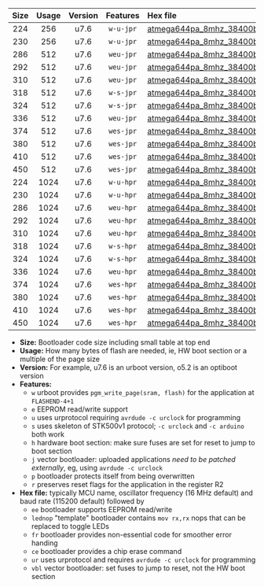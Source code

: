 |Size|Usage|Version|Features|Hex file|
|:-:|:-:|:-:|:-:|:--|
|224|256|u7.6|`w-u-jpr`|[atmega644pa_8mhz_38400bps_ur_vbl.hex](https://raw.githubusercontent.com/stefanrueger/urboot/main/bootloaders/atmega644pa/fcpu_8mhz/38400_bps/atmega644pa_8mhz_38400bps_ur_vbl.hex)|
|230|256|u7.6|`w-u-jpr`|[atmega644pa_8mhz_38400bps_lednop_ur_vbl.hex](https://raw.githubusercontent.com/stefanrueger/urboot/main/bootloaders/atmega644pa/fcpu_8mhz/38400_bps/atmega644pa_8mhz_38400bps_lednop_ur_vbl.hex)|
|286|512|u7.6|`weu-jpr`|[atmega644pa_8mhz_38400bps_ee_ur_vbl.hex](https://raw.githubusercontent.com/stefanrueger/urboot/main/bootloaders/atmega644pa/fcpu_8mhz/38400_bps/atmega644pa_8mhz_38400bps_ee_ur_vbl.hex)|
|292|512|u7.6|`weu-jpr`|[atmega644pa_8mhz_38400bps_ee_lednop_ur_vbl.hex](https://raw.githubusercontent.com/stefanrueger/urboot/main/bootloaders/atmega644pa/fcpu_8mhz/38400_bps/atmega644pa_8mhz_38400bps_ee_lednop_ur_vbl.hex)|
|310|512|u7.6|`weu-jpr`|[atmega644pa_8mhz_38400bps_ee_lednop_fr_ur_vbl.hex](https://raw.githubusercontent.com/stefanrueger/urboot/main/bootloaders/atmega644pa/fcpu_8mhz/38400_bps/atmega644pa_8mhz_38400bps_ee_lednop_fr_ur_vbl.hex)|
|318|512|u7.6|`w-s-jpr`|[atmega644pa_8mhz_38400bps_vbl.hex](https://raw.githubusercontent.com/stefanrueger/urboot/main/bootloaders/atmega644pa/fcpu_8mhz/38400_bps/atmega644pa_8mhz_38400bps_vbl.hex)|
|324|512|u7.6|`w-s-jpr`|[atmega644pa_8mhz_38400bps_lednop_vbl.hex](https://raw.githubusercontent.com/stefanrueger/urboot/main/bootloaders/atmega644pa/fcpu_8mhz/38400_bps/atmega644pa_8mhz_38400bps_lednop_vbl.hex)|
|336|512|u7.6|`weu-jpr`|[atmega644pa_8mhz_38400bps_ee_lednop_fr_ce_ur_vbl.hex](https://raw.githubusercontent.com/stefanrueger/urboot/main/bootloaders/atmega644pa/fcpu_8mhz/38400_bps/atmega644pa_8mhz_38400bps_ee_lednop_fr_ce_ur_vbl.hex)|
|374|512|u7.6|`wes-jpr`|[atmega644pa_8mhz_38400bps_ee_vbl.hex](https://raw.githubusercontent.com/stefanrueger/urboot/main/bootloaders/atmega644pa/fcpu_8mhz/38400_bps/atmega644pa_8mhz_38400bps_ee_vbl.hex)|
|380|512|u7.6|`wes-jpr`|[atmega644pa_8mhz_38400bps_ee_lednop_vbl.hex](https://raw.githubusercontent.com/stefanrueger/urboot/main/bootloaders/atmega644pa/fcpu_8mhz/38400_bps/atmega644pa_8mhz_38400bps_ee_lednop_vbl.hex)|
|410|512|u7.6|`wes-jpr`|[atmega644pa_8mhz_38400bps_ee_lednop_fr_vbl.hex](https://raw.githubusercontent.com/stefanrueger/urboot/main/bootloaders/atmega644pa/fcpu_8mhz/38400_bps/atmega644pa_8mhz_38400bps_ee_lednop_fr_vbl.hex)|
|450|512|u7.6|`wes-jpr`|[atmega644pa_8mhz_38400bps_ee_lednop_fr_ce_vbl.hex](https://raw.githubusercontent.com/stefanrueger/urboot/main/bootloaders/atmega644pa/fcpu_8mhz/38400_bps/atmega644pa_8mhz_38400bps_ee_lednop_fr_ce_vbl.hex)|
|224|1024|u7.6|`w-u-hpr`|[atmega644pa_8mhz_38400bps_ur.hex](https://raw.githubusercontent.com/stefanrueger/urboot/main/bootloaders/atmega644pa/fcpu_8mhz/38400_bps/atmega644pa_8mhz_38400bps_ur.hex)|
|230|1024|u7.6|`w-u-hpr`|[atmega644pa_8mhz_38400bps_lednop_ur.hex](https://raw.githubusercontent.com/stefanrueger/urboot/main/bootloaders/atmega644pa/fcpu_8mhz/38400_bps/atmega644pa_8mhz_38400bps_lednop_ur.hex)|
|286|1024|u7.6|`weu-hpr`|[atmega644pa_8mhz_38400bps_ee_ur.hex](https://raw.githubusercontent.com/stefanrueger/urboot/main/bootloaders/atmega644pa/fcpu_8mhz/38400_bps/atmega644pa_8mhz_38400bps_ee_ur.hex)|
|292|1024|u7.6|`weu-hpr`|[atmega644pa_8mhz_38400bps_ee_lednop_ur.hex](https://raw.githubusercontent.com/stefanrueger/urboot/main/bootloaders/atmega644pa/fcpu_8mhz/38400_bps/atmega644pa_8mhz_38400bps_ee_lednop_ur.hex)|
|310|1024|u7.6|`weu-hpr`|[atmega644pa_8mhz_38400bps_ee_lednop_fr_ur.hex](https://raw.githubusercontent.com/stefanrueger/urboot/main/bootloaders/atmega644pa/fcpu_8mhz/38400_bps/atmega644pa_8mhz_38400bps_ee_lednop_fr_ur.hex)|
|318|1024|u7.6|`w-s-hpr`|[atmega644pa_8mhz_38400bps.hex](https://raw.githubusercontent.com/stefanrueger/urboot/main/bootloaders/atmega644pa/fcpu_8mhz/38400_bps/atmega644pa_8mhz_38400bps.hex)|
|324|1024|u7.6|`w-s-hpr`|[atmega644pa_8mhz_38400bps_lednop.hex](https://raw.githubusercontent.com/stefanrueger/urboot/main/bootloaders/atmega644pa/fcpu_8mhz/38400_bps/atmega644pa_8mhz_38400bps_lednop.hex)|
|336|1024|u7.6|`weu-hpr`|[atmega644pa_8mhz_38400bps_ee_lednop_fr_ce_ur.hex](https://raw.githubusercontent.com/stefanrueger/urboot/main/bootloaders/atmega644pa/fcpu_8mhz/38400_bps/atmega644pa_8mhz_38400bps_ee_lednop_fr_ce_ur.hex)|
|374|1024|u7.6|`wes-hpr`|[atmega644pa_8mhz_38400bps_ee.hex](https://raw.githubusercontent.com/stefanrueger/urboot/main/bootloaders/atmega644pa/fcpu_8mhz/38400_bps/atmega644pa_8mhz_38400bps_ee.hex)|
|380|1024|u7.6|`wes-hpr`|[atmega644pa_8mhz_38400bps_ee_lednop.hex](https://raw.githubusercontent.com/stefanrueger/urboot/main/bootloaders/atmega644pa/fcpu_8mhz/38400_bps/atmega644pa_8mhz_38400bps_ee_lednop.hex)|
|410|1024|u7.6|`wes-hpr`|[atmega644pa_8mhz_38400bps_ee_lednop_fr.hex](https://raw.githubusercontent.com/stefanrueger/urboot/main/bootloaders/atmega644pa/fcpu_8mhz/38400_bps/atmega644pa_8mhz_38400bps_ee_lednop_fr.hex)|
|450|1024|u7.6|`wes-hpr`|[atmega644pa_8mhz_38400bps_ee_lednop_fr_ce.hex](https://raw.githubusercontent.com/stefanrueger/urboot/main/bootloaders/atmega644pa/fcpu_8mhz/38400_bps/atmega644pa_8mhz_38400bps_ee_lednop_fr_ce.hex)|

- **Size:** Bootloader code size including small table at top end
- **Usage:** How many bytes of flash are needed, ie, HW boot section or a multiple of the page size
- **Version:** For example, u7.6 is an urboot version, o5.2 is an optiboot version
- **Features:**
  + `w` urboot provides `pgm_write_page(sram, flash)` for the application at `FLASHEND-4+1`
  + `e` EEPROM read/write support
  + `u` uses urprotocol requiring `avrdude -c urclock` for programming
  + `s` uses skeleton of STK500v1 protocol; `-c urclock` and `-c arduino` both work
  + `h` hardware boot section: make sure fuses are set for reset to jump to boot section
  + `j` vector bootloader: uploaded applications *need to be patched externally*, eg, using `avrdude -c urclock`
  + `p` bootloader protects itself from being overwritten
  + `r` preserves reset flags for the application in the register R2
- **Hex file:** typically MCU name, oscillator frequency (16 MHz default) and baud rate (115200 default) followed by
  + `ee` bootloader supports EEPROM read/write
  + `lednop` "template" bootloader contains `mov rx,rx` nops that can be replaced to toggle LEDs
  + `fr` bootloader provides non-essential code for smoother error handing
  + `ce` bootloader provides a chip erase command
  + `ur` uses urprotocol and requires `avrdude -c urclock` for programming
  + `vbl` vector bootloader: set fuses to jump to reset, not the HW boot section
